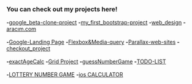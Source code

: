 ### You can check out my projects here!
**-**[google_beta-clone-project](https://anthonyharold67.github.io/my-projects/google-beta98-clone/)
**-**[my_first_bootstrap-project](https://anthonyharold67.github.io/my-projects/my_first_bootstrap-project/)
**-**[web_design](https://anthonyharold67.github.io/my-projects/web_design/)
**-**[aracım.com](https://anthonyharold67.github.io/my-projects/aracımcom_project/)<br><br>
**-**[Google-Landing Page](https://anthonyharold67.github.io/my-projects/google-landing/)
**-**[Flexbox&Media-query](https://anthonyharold67.github.io/my-projects/flexbox-mediaquery/)
**-**[Parallax-web-sites](https://anthonyharold67.github.io/my-projects/parallax-web-sites/)
**-**[checkout_project](https://anthonyharold67.github.io/my-projects/checkout_project/)<br><br>
**-**[exactAgeCalc](https://anthonyharold67.github.io/my-projects/exactAgeCalc/)
**-**[Grid Project](https://anthonyharold67.github.io/my-projects/grid-project/)
**-**[guessNumberGame](https://anthonyharold67.github.io/my-projects/guessNumberGame/)
**-**[TODO-LIST](https://anthonyharold67.github.io/my-projects/todolist/)<br><br>
**-**[LOTTERY NUMBER GAME](https://anthonyharold67.github.io/my-projects/lotteryGame/)
**-**[ios CALCULATOR](https://anthonyharold67.github.io/my-projects/iosCalculator/)

